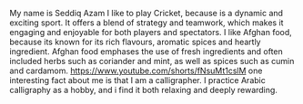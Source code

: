 My name is Seddiq Azam
I like to play Cricket, because is a dynamic and exciting sport. It offers a blend of strategy and teamwork, which makes it engaging and enjoyable for both players and spectators. 
I like Afghan food, because its known for its rich flavours, aromatic spices and heartly ingredient. Afghan food emphases the use of fresh ingredients and often included herbs such as coriander and mint, as well as spices such as cumin and cardamom.
https://www.youtube.com/shorts/fNsuMt1cslM
one interesting fact about me is that I am a calligrapher. I practice Arabic calligraphy as a hobby, and i find it both relaxing and deeply rewarding. 